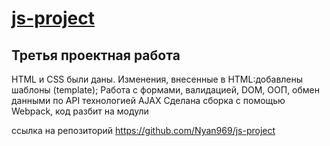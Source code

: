 # [js-project](https://nyan969.github.io/js-project/)
## Третья проектная работа
HTML и CSS были даны. 
Изменения, внесенные в HTML:добавлены шаблоны (template);
Работа с формами, валидацией, DOM, ООП, обмен данными по API технологией AJAX
Сделана сборка с помощью Webpack, код разбит на модули

ссылка на репозиторий https://github.com/Nyan969/js-project
